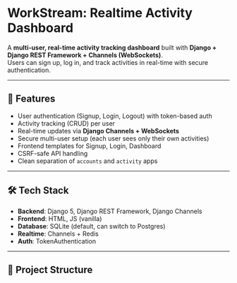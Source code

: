 # WorkStream: Realtime Activity Dashboard

A **multi-user, real-time activity tracking dashboard** built with **Django + Django REST Framework + Channels (WebSockets)**.  
Users can sign up, log in, and track activities in real-time with secure authentication.

---

## 🚀 Features
- User authentication (Signup, Login, Logout) with token-based auth
- Activity tracking (CRUD) per user
- Real-time updates via **Django Channels + WebSockets**
- Secure multi-user setup (each user sees only their own activities)
- Frontend templates for Signup, Login, Dashboard
- CSRF-safe API handling
- Clean separation of `accounts` and `activity` apps

---

## 🛠 Tech Stack
- **Backend**: Django 5, Django REST Framework, Django Channels
- **Frontend**: HTML, JS (vanilla)
- **Database**: SQLite (default, can switch to Postgres)
- **Realtime**: Channels + Redis
- **Auth**: TokenAuthentication

---

## 📂 Project Structure
